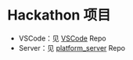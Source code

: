 # Hackathon 项目

- VSCode：见 [VSCode](https://github.com/Hackathon20230415/vscode) Repo
- Server：见 [platform_server](https://github.com/Hackathon20230415/platform-server) Repo
